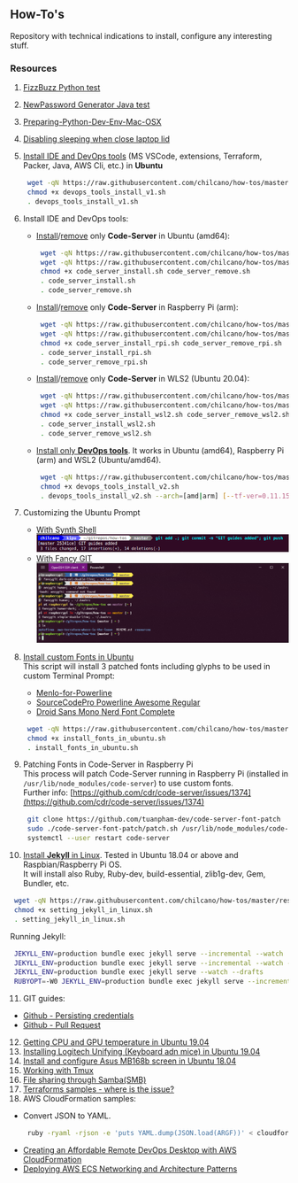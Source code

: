 ## How-To's  

Repository with technical indications to install, configure any interesting stuff. 

### Resources

1. [FizzBuzz Python test](resources/fizzbuzz1.py)
2. [NewPassword Generator Java test](resources/NewPasswordGenerator.java)
3. [Preparing-Python-Dev-Env-Mac-OSX](resources/preparing_python_dev_env_mac_osx.md)
4. [Disabling sleeping when close laptop lid](resources/disable_sleeping_when_close_laptop_lid.md)
5. [Install IDE and DevOps tools](resources/devops_tools_install_v1.sh) (MS VSCode, extensions, Terraform, Packer, Java, AWS Cli, etc.) in **Ubuntu**
   ```sh
    wget -qN https://raw.githubusercontent.com/chilcano/how-tos/master/resources/devops_tools_install_v1.sh
    chmod +x devops_tools_install_v1.sh  
    . devops_tools_install_v1.sh
   ```  
6. Install IDE and DevOps tools:  
   * [Install](resources/code_server_install.sh)/[remove](resources/code_server_remove.sh) only **Code-Server** in Ubuntu (amd64):
      ```sh
       wget -qN https://raw.githubusercontent.com/chilcano/how-tos/master/resources/code_server_install.sh
       wget -qN https://raw.githubusercontent.com/chilcano/how-tos/master/resources/code_server_remove.sh
       chmod +x code_server_install.sh code_server_remove.sh
       . code_server_install.sh
       . code_server_remove.sh
      ```
   * [Install](resources/code_server_install_rpi.sh)/[remove](resources/code_server_remove_rpi.sh) only **Code-Server** in Raspberry Pi (arm):
      ```sh
       wget -qN https://raw.githubusercontent.com/chilcano/how-tos/master/resources/code_server_install_rpi.sh
       wget -qN https://raw.githubusercontent.com/chilcano/how-tos/master/resources/code_server_remove_rpi.sh
       chmod +x code_server_install_rpi.sh code_server_remove_rpi.sh
       . code_server_install_rpi.sh
       . code_server_remove_rpi.sh
      ```
   * [Install](resources/code_server_install_wsl2.sh)/[remove](resources/code_server_remove_wsl2.sh) only **Code-Server** in WLS2 (Ubuntu 20.04):
      ```sh
       wget -qN https://raw.githubusercontent.com/chilcano/how-tos/master/resources/code_server_install_wsl2.sh
       wget -qN https://raw.githubusercontent.com/chilcano/how-tos/master/resources/code_server_remove_wsl2.sh
       chmod +x code_server_install_wsl2.sh code_server_remove_wsl2.sh
       . code_server_install_wsl2.sh
       . code_server_remove_wsl2.sh
      ```
   * [Install only **DevOps tools**](resources/devops_tools_install_v2.sh). It works in Ubuntu (amd64), Raspberry Pi (arm) and WSL2 (Ubuntu/amd64).
      ```sh
       wget -qN https://raw.githubusercontent.com/chilcano/how-tos/master/resources/devops_tools_install_v2.sh
       chmod +x devops_tools_install_v2.sh 
       . devops_tools_install_v2.sh --arch=[amd|arm] [--tf-ver=0.11.15-oci] [--packer-ver=1.5.5]
      ```
7. Customizing the Ubuntu Prompt  
   - [With Synth Shell](resources/fancy_prompt_with_synth_shell.md)   
      ![](resources/fancy_prompt_ubuntu_with_synth_shell.png)  
   - [With Fancy GIT](resources/fancy_prompt_with_fancy_git.md)  
      ![](resources/fancy_prompt_ubuntu_with_fancy_git_updated3.png) 

8. [Install custom Fonts in Ubuntu](resources/install_fonts_in_ubuntu.sh)  
   This script will install 3 patched fonts including glyphs to be used in custom Terminal Prompt:  
   - [Menlo-for-Powerline](https://github.com/abertsch/Menlo-for-Powerline)
   - [SourceCodePro Powerline Awesome Regular](https://github.com/diogocavilha/fancy-git/blob/master/fonts/SourceCodePro%2BPowerline%2BAwesome%2BRegular.ttf)
   - [Droid Sans Mono Nerd Font Complete](https://github.com/ryanoasis/nerd-fonts/raw/master/patched-fonts/DroidSansMono/complete/Droid%20Sans%20Mono%20Nerd%20Font%20Complete.otf)
   ```sh
    wget -qN https://raw.githubusercontent.com/chilcano/how-tos/master/resources/install_fonts_in_ubuntu.sh
    chmod +x install_fonts_in_ubuntu.sh
    . install_fonts_in_ubuntu.sh
   ```  
9. Patching Fonts in Code-Server in Raspberry Pi   
   This process will patch Code-Server running in Raspberry Pi (installed in `/usr/lib/node_modules/code-server`) to use custom fonts.  
   Further info: [https://github.com/cdr/code-server/issues/1374](https://github.com/cdr/code-server/issues/1374)  
   ```sh
    git clone https://github.com/tuanpham-dev/code-server-font-patch
    sudo ./code-server-font-patch/patch.sh /usr/lib/node_modules/code-server
    systemctl --user restart code-server
   ```  
10. [Install **Jekyll** in Linux](resources/setting_jekyll_in_linux.sh). Tested in Ubuntu 18.04 or above and Raspbian/Raspberry Pi OS.  
   It will install also Ruby, Ruby-dev, build-essential, zlib1g-dev, Gem, Bundler, etc.  
   ```sh
    wget -qN https://raw.githubusercontent.com/chilcano/how-tos/master/resources/setting_jekyll_in_linux.sh
    chmod +x setting_jekyll_in_linux.sh
    . setting_jekyll_in_linux.sh
   ```
   Running Jekyll:   
   ```sh
    JEKYLL_ENV=production bundle exec jekyll serve --incremental --watch
    JEKYLL_ENV=production bundle exec jekyll serve --incremental --watch --host=0.0.0.0
    JEKYLL_ENV=production bundle exec jekyll serve --watch --drafts
    RUBYOPT=-W0 JEKYLL_ENV=production bundle exec jekyll serve --incremental --watch 
   ```
11. GIT guides:
   - [Github - Persisting credentials](resources/git_saving_credentials.md)
   - [Github - Pull Request](resources/git_pull_request_guide.md)
12. [Getting CPU and GPU temperature in Ubuntu 19.04](resources/getting_temperature_cpu_gpu_hd_in_ubuntu.md)
13. [Installing Logitech Unifying (Keyboard adn mice) in Ubuntu 19.04](resources/installing_logitech_unifying_in_ubuntu_19_04.md)
14. [Install and configure Asus MB168b screen in Ubuntu 18.04](resources/install_and_setup_mb168b_in_ubuntu.md)
15. [Working with Tmux](resources/working_with_tmux.md)
16. [File sharing through Samba(SMB)](resources/install_and_config_samba.md)
17. [Terraforms samples - where is the issue?](aws-terraform-where-is-the-issue/) 
18. AWS CloudFormation samples:  
   - Convert JSON to YAML.  
     ```sh
      ruby -ryaml -rjson -e 'puts YAML.dump(JSON.load(ARGF))' < cloudformation_template_example.json > cloudformation_template_example.yaml
     ```
   - [Creating an Affordable Remote DevOps Desktop with AWS CloudFormation](https://github.com/chilcano/affordable-remote-desktop/tree/master/resources/cloudformation)
   - [Deploying AWS ECS Networking and Architecture Patterns](https://github.com/chilcano/cfn-samples/tree/master/ECS/README.md)
   
  
